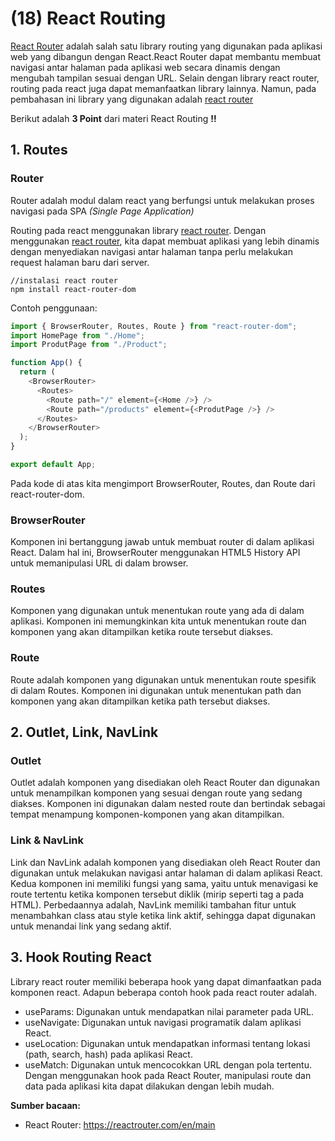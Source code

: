 # **(18) React Routing**

[React Router](https://reactrouter.com/en/main) adalah salah satu library routing yang digunakan pada aplikasi web yang dibangun dengan React.React Router dapat membantu membuat navigasi antar halaman pada aplikasi web secara dinamis dengan mengubah tampilan sesuai dengan URL. Selain dengan library react router, routing pada react juga dapat memanfaatkan library lainnya. Namun, pada pembahasan ini library yang digunakan adalah [react router](https://reactrouter.com/en/main)

Berikut adalah **3 Point** dari materi React Routing **‼️**

## **1. Routes**

### Router

Router adalah modul dalam react yang berfungsi untuk melakukan proses navigasi pada SPA _(Single Page Application)_

Routing pada react menggunakan library [react router](https://reactrouter.com/en/main). Dengan menggunakan [react router](https://reactrouter.com/en/main), kita dapat membuat aplikasi yang lebih dinamis dengan menyediakan navigasi antar halaman tanpa perlu melakukan request halaman baru dari server.

```
//instalasi react router
npm install react-router-dom
```

Contoh penggunaan:

```javascript
import { BrowserRouter, Routes, Route } from "react-router-dom";
import HomePage from "./Home";
import ProdutPage from "./Product";

function App() {
  return (
    <BrowserRouter>
      <Routes>
        <Route path="/" element={<Home />} />
        <Route path="/products" element={<ProdutPage />} />
      </Routes>
    </BrowserRouter>
  );
}

export default App;
```

Pada kode di atas kita mengimport BrowserRouter, Routes, dan Route dari react-router-dom.

### BrowserRouter

Komponen ini bertanggung jawab untuk membuat router di dalam aplikasi React. Dalam hal ini, BrowserRouter menggunakan HTML5 History API untuk memanipulasi URL di dalam browser.

### Routes

Komponen yang digunakan untuk menentukan route yang ada di dalam aplikasi. Komponen ini memungkinkan kita untuk menentukan route dan komponen yang akan ditampilkan ketika route tersebut diakses.

### Route

Route adalah komponen yang digunakan untuk menentukan route spesifik di dalam Routes. Komponen ini digunakan untuk menentukan path dan komponen yang akan ditampilkan ketika path tersebut diakses.

## **2. Outlet, Link, NavLink**

### Outlet

Outlet adalah komponen yang disediakan oleh React Router dan digunakan untuk menampilkan komponen yang sesuai dengan route yang sedang diakses. Komponen ini digunakan dalam nested route dan bertindak sebagai tempat menampung komponen-komponen yang akan ditampilkan.

### Link & NavLink

Link dan NavLink adalah komponen yang disediakan oleh React Router dan digunakan untuk melakukan navigasi antar halaman di dalam aplikasi React. Kedua komponen ini memiliki fungsi yang sama, yaitu untuk menavigasi ke route tertentu ketika komponen tersebut diklik (mirip seperti tag a pada HTML). Perbedaannya adalah, NavLink memiliki tambahan fitur untuk menambahkan class atau style ketika link aktif, sehingga dapat digunakan untuk menandai link yang sedang aktif.

## **3. Hook Routing React**

Library react router memiliki beberapa hook yang dapat dimanfaatkan pada komponen react. Adapun beberapa contoh hook pada react router adalah.

- useParams: Digunakan untuk mendapatkan nilai parameter pada URL.
- useNavigate: Digunakan untuk navigasi programatik dalam aplikasi React.
- useLocation: Digunakan untuk mendapatkan informasi tentang lokasi (path, search, hash) pada aplikasi React.
- useMatch: Digunakan untuk mencocokkan URL dengan pola tertentu.
  Dengan menggunakan hook pada React Router, manipulasi route dan data pada aplikasi kita dapat dilakukan dengan lebih mudah.

**Sumber bacaan:**

- React Router: https://reactrouter.com/en/main
